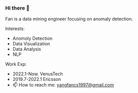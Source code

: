 ### Hi there 👋

<!--
**fanyang1997/fanyang1997** is a ✨ _special_ ✨ repository because its `README.md` (this file) appears on your GitHub profile.
fan is a data scientist focusing on the field of anomaly detection.
- 🌱 I’m currently learning ...
- 👯 I’m looking to collaborate on ...
- 🤔 I’m looking for help with ...
- 💬 Ask me about ...

-->
Fan is a data mining engineer focusing on anomaly detection.

Interests:
- Anomoly Detection
- Data Visualization
- Data Analysis 
- NLP

Work Exp:
- 2022.1-Now. VenusTech
- 2019.7-2022.1 Ericsson
- 📫 How to reach me: 
yangfancs1997@gmail.com
